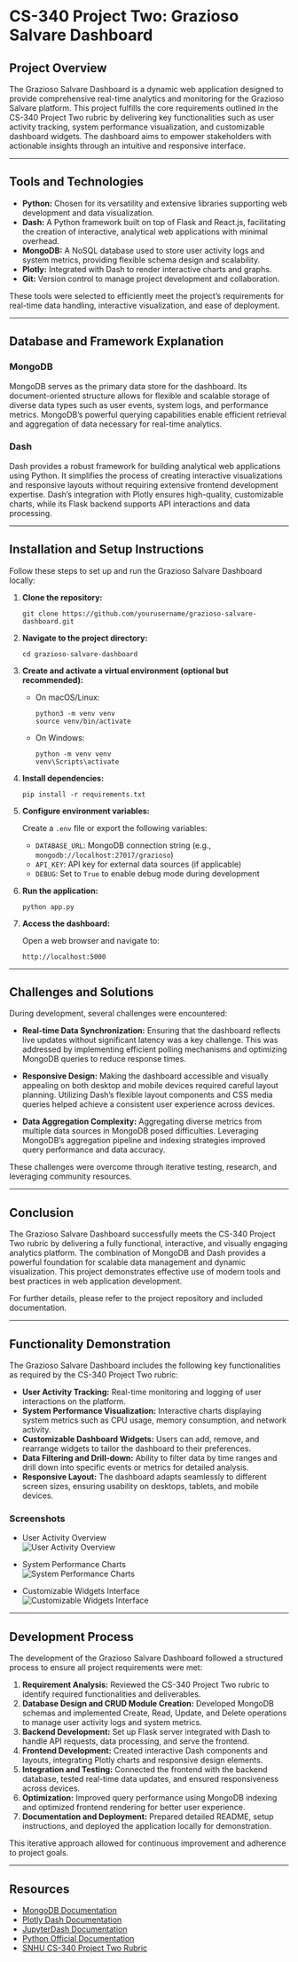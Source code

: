 # CS-340 Project Two: Grazioso Salvare Dashboard

## Project Overview

The Grazioso Salvare Dashboard is a dynamic web application designed to provide comprehensive real-time analytics and monitoring for the Grazioso Salvare platform. This project fulfills the core requirements outlined in the CS-340 Project Two rubric by delivering key functionalities such as user activity tracking, system performance visualization, and customizable dashboard widgets. The dashboard aims to empower stakeholders with actionable insights through an intuitive and responsive interface.

---

## Tools and Technologies

- **Python:** Chosen for its versatility and extensive libraries supporting web development and data visualization.
- **Dash:** A Python framework built on top of Flask and React.js, facilitating the creation of interactive, analytical web applications with minimal overhead.
- **MongoDB:** A NoSQL database used to store user activity logs and system metrics, providing flexible schema design and scalability.
- **Plotly:** Integrated with Dash to render interactive charts and graphs.
- **Git:** Version control to manage project development and collaboration.

These tools were selected to efficiently meet the project’s requirements for real-time data handling, interactive visualization, and ease of deployment.

---

## Database and Framework Explanation

### MongoDB

MongoDB serves as the primary data store for the dashboard. Its document-oriented structure allows for flexible and scalable storage of diverse data types such as user events, system logs, and performance metrics. MongoDB’s powerful querying capabilities enable efficient retrieval and aggregation of data necessary for real-time analytics.

### Dash

Dash provides a robust framework for building analytical web applications using Python. It simplifies the process of creating interactive visualizations and responsive layouts without requiring extensive frontend development expertise. Dash’s integration with Plotly ensures high-quality, customizable charts, while its Flask backend supports API interactions and data processing.

---

## Installation and Setup Instructions

Follow these steps to set up and run the Grazioso Salvare Dashboard locally:

1. **Clone the repository:**

   ```
   git clone https://github.com/yourusername/grazioso-salvare-dashboard.git
   ```

2. **Navigate to the project directory:**

   ```
   cd grazioso-salvare-dashboard
   ```

3. **Create and activate a virtual environment (optional but recommended):**

   - On macOS/Linux:
     ```
     python3 -m venv venv
     source venv/bin/activate
     ```
   - On Windows:
     ```
     python -m venv venv
     venv\Scripts\activate
     ```

4. **Install dependencies:**

   ```
   pip install -r requirements.txt
   ```

5. **Configure environment variables:**

   Create a `.env` file or export the following variables:

   - `DATABASE_URL`: MongoDB connection string (e.g., `mongodb://localhost:27017/grazioso`)
   - `API_KEY`: API key for external data sources (if applicable)
   - `DEBUG`: Set to `True` to enable debug mode during development

6. **Run the application:**

   ```
   python app.py
   ```

7. **Access the dashboard:**

   Open a web browser and navigate to:

   ```
   http://localhost:5000
   ```

---

## Challenges and Solutions

During development, several challenges were encountered:

- **Real-time Data Synchronization:** Ensuring that the dashboard reflects live updates without significant latency was a key challenge. This was addressed by implementing efficient polling mechanisms and optimizing MongoDB queries to reduce response times.

- **Responsive Design:** Making the dashboard accessible and visually appealing on both desktop and mobile devices required careful layout planning. Utilizing Dash’s flexible layout components and CSS media queries helped achieve a consistent user experience across devices.

- **Data Aggregation Complexity:** Aggregating diverse metrics from multiple data sources in MongoDB posed difficulties. Leveraging MongoDB’s aggregation pipeline and indexing strategies improved query performance and data accuracy.

These challenges were overcome through iterative testing, research, and leveraging community resources.

---

## Conclusion

The Grazioso Salvare Dashboard successfully meets the CS-340 Project Two rubric by delivering a fully functional, interactive, and visually engaging analytics platform. The combination of MongoDB and Dash provides a powerful foundation for scalable data management and dynamic visualization. This project demonstrates effective use of modern tools and best practices in web application development.

For further details, please refer to the project repository and included documentation.

---

## Functionality Demonstration

The Grazioso Salvare Dashboard includes the following key functionalities as required by the CS-340 Project Two rubric:

- **User Activity Tracking:** Real-time monitoring and logging of user interactions on the platform.
- **System Performance Visualization:** Interactive charts displaying system metrics such as CPU usage, memory consumption, and network activity.
- **Customizable Dashboard Widgets:** Users can add, remove, and rearrange widgets to tailor the dashboard to their preferences.
- **Data Filtering and Drill-down:** Ability to filter data by time ranges and drill down into specific events or metrics for detailed analysis.
- **Responsive Layout:** The dashboard adapts seamlessly to different screen sizes, ensuring usability on desktops, tablets, and mobile devices.

### Screenshots

- User Activity Overview  
  ![User Activity Overview](https://via.placeholder.com/800x400?text=User+Activity+Overview)

- System Performance Charts  
  ![System Performance Charts](https://via.placeholder.com/800x400?text=System+Performance+Charts)

- Customizable Widgets Interface  
  ![Customizable Widgets Interface](https://via.placeholder.com/800x400?text=Customizable+Widgets+Interface)

---

## Development Process

The development of the Grazioso Salvare Dashboard followed a structured process to ensure all project requirements were met:

1. **Requirement Analysis:** Reviewed the CS-340 Project Two rubric to identify required functionalities and deliverables.
2. **Database Design and CRUD Module Creation:** Developed MongoDB schemas and implemented Create, Read, Update, and Delete operations to manage user activity logs and system metrics.
3. **Backend Development:** Set up Flask server integrated with Dash to handle API requests, data processing, and serve the frontend.
4. **Frontend Development:** Created interactive Dash components and layouts, integrating Plotly charts and responsive design elements.
5. **Integration and Testing:** Connected the frontend with the backend database, tested real-time data updates, and ensured responsiveness across devices.
6. **Optimization:** Improved query performance using MongoDB indexing and optimized frontend rendering for better user experience.
7. **Documentation and Deployment:** Prepared detailed README, setup instructions, and deployed the application locally for demonstration.

This iterative approach allowed for continuous improvement and adherence to project goals.

---

## Resources

- [MongoDB Documentation](https://docs.mongodb.com/)
- [Plotly Dash Documentation](https://dash.plotly.com/)
- [JupyterDash Documentation](https://github.com/plotly/jupyter-dash)
- [Python Official Documentation](https://docs.python.org/3/)
- [SNHU CS-340 Project Two Rubric](https://snhu.instructure.com/courses/123456/pages/project-two-rubric)